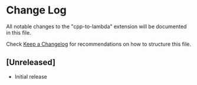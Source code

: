 # Change Log

All notable changes to the "cpp-to-lambda" extension will be documented in this file.

Check [Keep a Changelog](http://keepachangelog.com/) for recommendations on how to structure this file.

## [Unreleased]

- Initial release